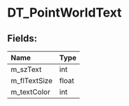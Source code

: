# DT_PointWorldText

## Fields:

| Name | Type |
| :--- | :--- |
| m_szText | int |
| m_flTextSize | float |
| m_textColor | int |
